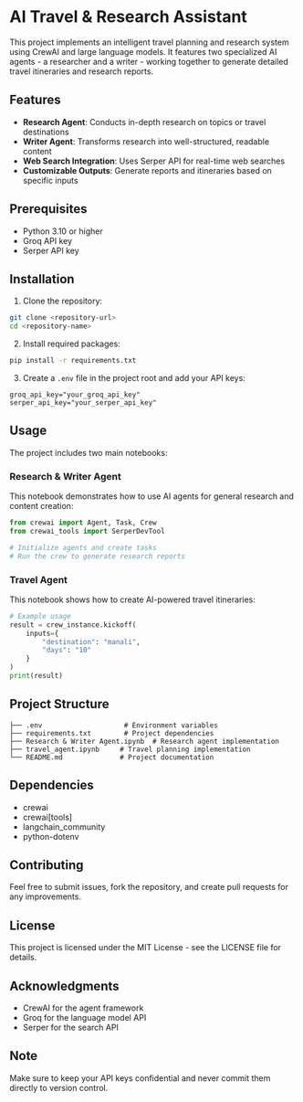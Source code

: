 # AI Travel & Research Assistant

This project implements an intelligent travel planning and research system using CrewAI and large language models. It features two specialized AI agents - a researcher and a writer - working together to generate detailed travel itineraries and research reports.

## Features

- **Research Agent**: Conducts in-depth research on topics or travel destinations
- **Writer Agent**: Transforms research into well-structured, readable content
- **Web Search Integration**: Uses Serper API for real-time web searches
- **Customizable Outputs**: Generate reports and itineraries based on specific inputs

## Prerequisites

- Python 3.10 or higher
- Groq API key
- Serper API key

## Installation

1. Clone the repository:
```bash
git clone <repository-url>
cd <repository-name>
```

2. Install required packages:
```bash
pip install -r requirements.txt
```

3. Create a `.env` file in the project root and add your API keys:
```
groq_api_key="your_groq_api_key"
serper_api_key="your_serper_api_key"
```

## Usage

The project includes two main notebooks:

### Research & Writer Agent
This notebook demonstrates how to use AI agents for general research and content creation:

```python
from crewai import Agent, Task, Crew
from crewai_tools import SerperDevTool

# Initialize agents and create tasks
# Run the crew to generate research reports
```

### Travel Agent
This notebook shows how to create AI-powered travel itineraries:

```python
# Example usage
result = crew_instance.kickoff(
    inputs={
        "destination": "manali",
        "days": "10"
    }
)
print(result)
```

## Project Structure

```
├── .env                    # Environment variables
├── requirements.txt        # Project dependencies
├── Research & Writer Agent.ipynb  # Research agent implementation
├── travel_agent.ipynb     # Travel planning implementation
└── README.md              # Project documentation
```

## Dependencies

- crewai
- crewai[tools]
- langchain_community
- python-dotenv

## Contributing

Feel free to submit issues, fork the repository, and create pull requests for any improvements.

## License

This project is licensed under the MIT License - see the LICENSE file for details.

## Acknowledgments

- CrewAI for the agent framework
- Groq for the language model API
- Serper for the search API

## Note

Make sure to keep your API keys confidential and never commit them directly to version control.